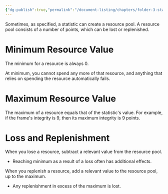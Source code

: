 ```yaml
---
{"dg-publish":true,"permalink":"/document-listing/chapters/folder-3-statistics/resources/"}
---
```


Sometimes, as specified, a statistic can create a resource pool. A resource pool consists of a  number of points, which can be lost or replenished.

# Minimum Resource Value
The minimum for a resource is always 0. 

At minimum, you cannot spend any more of that resource, and anything that relies on spending the resource automatically fails.

# Maximum Resource Value
The maximum of a resource equals that of the statistic's value. 
For example, if the frame's integrity is 9, then its maximum integrity is 9 points.

# Loss and Replenishment
When you lose a resource, subtract a relevant value from the resource pool.
- Reaching minimum as a result of a loss often has additional effects.

When you replenish a resource, add a relevant value to the resource pool, up to the maximum. 
- Any replenishment in excess of the maximum is lost.